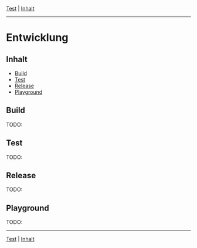 [Test](test.md) | [Inhalt](README.md#entwicklung)
- - -

# Entwicklung


## Inhalt

* [Build](#build)
* [Test](#test)
* [Release](#release)
* [Playground](#playground)


## Build

TODO:


## Test

TODO:


## Release

TODO:


## Playground

TODO:


- - -

[Test](test.md) | [Inhalt](README.md#entwicklung)
